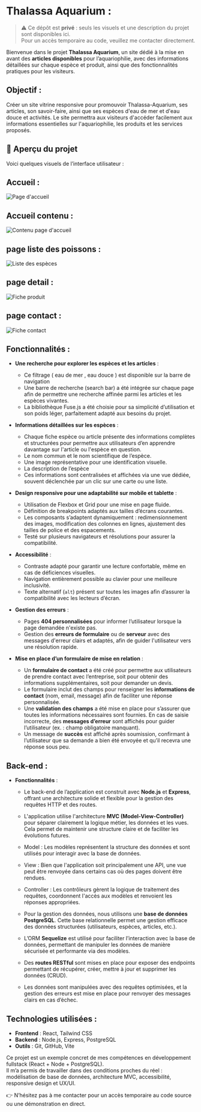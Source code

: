 # Thalassa Aquarium :

> ⚠️ Ce dépôt est **privé** : seuls les visuels et une description du projet sont disponibles ici.  
> Pour un accès temporaire au code, veuillez me contacter directement.


Bienvenue dans le projet **Thalassa Aquarium**, un site dédié à la mise en avant des **articles disponibles** pour l’aquariophilie, avec des informations détaillées sur chaque espèce et produit, ainsi que des fonctionnalités pratiques pour les visiteurs.


## Objectif :

Créer un site vitrine responsive pour promouvoir Thalassa-Aquarium, ses articles, son savoir-faire, ainsi que ses espèces d'eau de mer et d'eau douce et activités. Le site permettra aux visiteurs d'accéder facilement aux informations essentielles sur l'aquariophilie, les produits et les services proposés.

## 🎨 Aperçu du projet

Voici quelques visuels de l’interface utilisateur :
## Accueil :
![Page d'accueil](./assets/homepage.png)
## Accueil contenu :
![Contenu page d'accueil](./assets/homepage-1.png)
## page liste des poissons :
![Liste des espèces](./assets/page-list.png)
## page detail :
![Fiche produit](./assets/page-detail.png)
## page contact :
![Fiche contact](./assets/formulaire.png)



##  Fonctionnalités :

-  **Une recherche pour explorer les espèces et les articles** :

      - Ce filtrage ( eau de mer , eau douce ) est disponible sur la barre de navigation 
      - Une barre de recherche (search bar) a été intégrée sur chaque page afin de permettre une recherche affinée parmi les articles et les espèces vivantes.
      - La bibliothèque Fuse.js a été choisie pour sa simplicité d’utilisation et son poids léger, parfaitement adapté aux besoins du projet.


 - **Informations détaillées sur les espèces** :

      - Chaque fiche espèce ou article présente des informations complètes et structurées pour permettre aux utilisateurs d’en apprendre davantage sur l'article ou l'espèce en question.
      -  Le nom commun et le nom scientifique de l’espèce.
      -  Une image représentative pour une identification visuelle.
      -  La description de l’espèce
      -  Ces informations sont centralisées et affichées via une vue dédiée, souvent déclenchée par un clic sur une carte ou une liste.

  - **Design responsive pour une adaptabilité sur mobile et tablette** :

      - Utilisation de Flexbox et Grid pour une mise en page fluide.
      -  Définition de breakpoints adaptés aux tailles d’écrans courantes.
      -  Les composants s’adaptent dynamiquement : redimensionnement des images, modification des colonnes en lignes, ajustement des tailles de police et des espacements.
      -  Testé sur plusieurs navigateurs et résolutions pour assurer la compatibilité.

  - **Accessibilité** :

      - Contraste adapté pour garantir une lecture confortable, même en cas de déficiences visuelles.
      - Navigation entièrement possible au clavier pour une meilleure inclusivité.
      - Texte alternatif (`alt`) présent sur toutes les images afin d’assurer la compatibilité avec les lecteurs d’écran.

  - **Gestion des erreurs** :

      - Pages **404 personnalisées** pour informer l’utilisateur lorsque la page demandée n'existe pas.
      - Gestion des **erreurs de formulaire** ou de **serveur** avec des messages d'erreur clairs et adaptés, afin de guider l'utilisateur vers une résolution rapide.

  - **Mise en place d’un formulaire de mise en relation** :

      - Un **formulaire de contact** a été créé pour permettre aux utilisateurs de prendre contact avec l’entreprise, soit pour obtenir des informations supplémentaires, soit pour demander  un devis.
      - Le formulaire inclut des champs pour renseigner les **informations de contact** (nom, email, message) afin de faciliter une réponse personnalisée.
      - Une **validation des champs** a été mise en place pour s’assurer que toutes les informations nécessaires sont fournies. En cas de saisie incorrecte, des **messages d’erreur** sont  affichés pour guider l’utilisateur (ex. : champ obligatoire manquant).
      - Un message de **succès** est affiché après soumission, confirmant à l’utilisateur que sa demande a bien été envoyée et qu’il recevra une réponse sous peu.

## Back-end :

- **Fonctionnalités** :

    -  Le back-end de l’application est construit avec **Node.js** et **Express**, offrant une architecture solide et flexible pour la gestion des requêtes HTTP et des routes.
    -  L'application utilise l'architecture **MVC (Model-View-Controller)** pour séparer clairement la logique métier, les données et les vues. Cela permet de maintenir une structure claire et de faciliter les évolutions futures.
      
    - Model : Les modèles représentent la structure des données et sont utilisés pour interagir avec la base de données.
    - View : Bien que l'application soit principalement une API, une vue peut être renvoyée dans certains cas où des pages doivent être rendues.
    - Controller : Les contrôleurs gèrent la logique de traitement des requêtes, coordonnent l'accès aux modèles et renvoient les réponses appropriées.

    - Pour la gestion des données, nous utilisons une **base de données PostgreSQL**. Cette base relationnelle permet une gestion efficace des données structurées (utilisateurs, espèces, articles, etc.).
    - L’ORM **Sequelize** est utilisé pour faciliter l’interaction avec la base de données, permettant de manipuler les données de manière sécurisée et performante via des modèles.
    - Des **routes RESTful** sont mises en place pour exposer des endpoints permettant de récupérer, créer, mettre à jour et supprimer les données (CRUD).
    - Les données sont manipulées avec des requêtes optimisées, et la gestion des erreurs est mise en place pour renvoyer des messages clairs en cas d’échec.
    

## Technologies utilisées :

- **Frontend** : React, Tailwind CSS
- **Backend** : Node.js, Express, PostgreSQL
- **Outils** : Git, GitHub, Vite

Ce projet est un exemple concret de mes compétences en développement fullstack (React + Node + PostgreSQL).  
Il m’a permis de travailler dans des conditions proches du réel : modélisation de base de données, architecture MVC, accessibilité, responsive design et UX/UI.

👉 N’hésitez pas à me contacter pour un accès temporaire au code source ou une démonstration en direct.